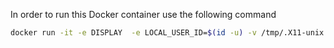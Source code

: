 In order to run this Docker container use the following command

```bash
docker run -it -e DISPLAY  -e LOCAL_USER_ID=$(id -u) -v /tmp/.X11-unix:/tmp/.X11-unix:rw andriyp/lazarus
```
